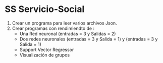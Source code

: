 # SS Servicio-Social

1. Crear un programa para leer varios archivos Json.
2. Crear programas con rendimiendto de :
    - Una Red neuronal (entradas = 3 y Salidas = 2)
    - Dos redes neuronales (entradas = 3 y Salida = 1) y (entradas = 3 y Salida = 1)
    - Support Vector Regressor
    - Visualización de grupos
   
